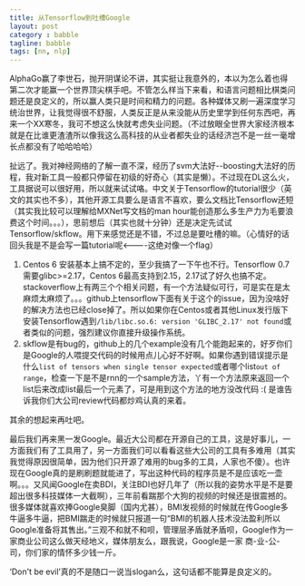```yaml
---
title: 从Tensorflow到吐槽Google
layout: post
category : babble
tagline: babble
tags: [nn, nlp]
---
```


AlphaGo赢了李世石，抛开阴谋论不讲，其实挺让我意外的，本以为怎么着也得第二次才能赢一个世界顶尖棋手吧。不管怎么样当下来看，和语言问题相比棋类问题还是良定义的，所以赢人类只是时间和精力的问题。各种媒体又刷一遍深度学习统治世界，让我觉得很不舒服，人类反正是从来没能从历史里学到任何东西吧，再来一个XX寒冬，我可不想这么快就考虑失业问题。（不过放眼全世界大家经济根本就是在比谁更渣渣所以像我这么高科技的从业者都失业的话经济岂不是一丝一毫增长点都没有了哈哈哈哈）

扯远了。我对神经网络的了解一直不深，经历了svm大法好--boosting大法好的历程，我对新工具一般都只停留在初级的好奇心（其实是懒）。不过现在DL这么火，工具据说可以很好用，所以就来试试咯。中文关于Tensorflow的tutorial很少（英文的其实也不多），其他开源工具要么是语言不喜欢，要么文档比Tensorflow还短（其实我比较可以理解给MXNet写文档的man hour能创造那么多生产力为毛要浪费这个时间。。。），思前想后（其实也就十分钟）还是决定先试试Tensorflow/skflow。用下来感觉还是不错，不过总是要吐槽的嘛。（心情好的话回头我是不是会写一篇tutorial呢<----这绝对像一个flag）

1. Centos 6 安装基本上搞不定的，至少我搞了一下午也不行。Tensorflow 0.7需要glibc>=2.17，Centos 6最高支持到2.15，2.17试了好久也搞不定。stackoverflow上有两三个个相关问题，有一个方法疑似可行，可是实在是太麻烦太麻烦了。。。github上tensorflow下面有关于这个的issue，因为没啥好的解决方法也已经close掉了。所以如果你在Centos或者其他Linux发行版下安装Tensorflow遇到`/lib/libc.so.6: version 'GLIBC_2.17' not found`或者类似的问题，强烈建议你直接升级操作系统。
2. skflow是有bug的，github上的几个example没有几个能跑起来的，好歹你们是Google的人喂提交代码的时候用点儿心好不好啊。如果你遇到错误提示是什么`list of tensors when single tensor expected`或者哪个list`out of range`，检查一下是不是rnn的一个sample方法，丫有一个方法原来返回一个list后来改成list最后一个元素了，可是用到这个方法的地方没改代码 :( 是谁告诉我你们大公司review代码都炒鸡认真的来着。

其余的想起来再吐吧。

最后我们再来黑一发Google。最近大公司都在开源自己的工具，这是好事儿，一方面我们有了工具用了，另一方面我们可以看看这些大公司的工具有多难用（其实我觉得原因很简单，因为他们只开源了难用的bug多的工具，人家也不傻）。也许现在Google真的是刷刷题就能进了，写出这种代码的程序员是不是应该吃一壶啊。。。又风闻Google在卖BDI，关注BDI也好几年了（所以我的姿势水平是不是要超出很多科技媒体一大截啊），三年前看踹那个大狗的视频的时候还是很震撼的。很多媒体就喜欢捧Google臭脚（国内尤甚），BMI发视频的时候就在传Google多牛逼多牛逼，把BMI踹走的时候就只报道一句“BMI的机器人技术没法盈利所以Google准备将其售出。”三观不和就不和呗，管理层矛盾就矛盾呗，Google作为一家商业公司这么做天经地义，媒体朋友么，跟我说，Google是一家 商-业-公-司，你们家的情怀多少钱一斤。

‘Don't be evil’真的不是随口一说当slogan么，这句话都不能算是良定义的。